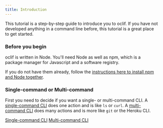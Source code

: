 ```yaml
---
title: Introduction
---
```


This tutorial is a step-by-step guide to introduce you to oclif. If you have not developed anything in a command line before, this tutorial is a great place to get started.

### Before you begin

oclif is written in Node. You'll need Node as well as npm, which is a package manager for Javascript and a software registry. 

If you do not have them already, follow the [instructions here to install npm and Node together](https://docs.npmjs.com/getting-started/installing-node).

### Single-command or Multi-command

First you need to decide if you want a single- or multi-command CLI. A [single-command CLI](single.md) does one action and is like `ls` or `curl`. A [multi-command CLI](multi.md) does many actions and is more like `git` or the Heroku CLI.

<a href="single.html" class="button">Single-command CLI</a>
<a href="multi.html" class="button">Multi-command CLI</a>
